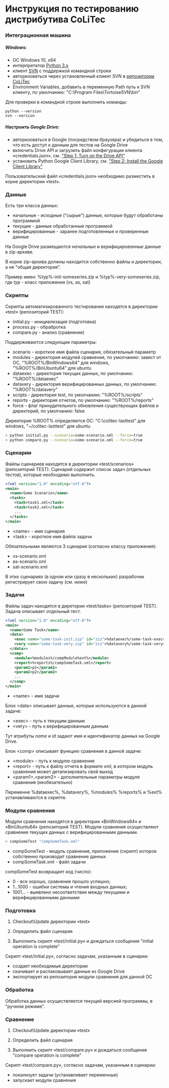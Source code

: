 # Инструкция по тестированию дистрибутива CoLiTec

### Интеграционная машина

##### Windows:

- ОС Windows 10, x64
- интерпретатор [Python 3.x](https://www.python.org)
- клиент [SVN](https://tortoisesvn.net) с поддержкой командной строки
- авторизоваться через установленный клиент SVN в [репозитории CoLiTec](https://subversion.assembla.com/svn/colitecclosed.test/trunk)
- Environment Variables, добавить в переменную Path путь к SVN клиенту, по умолчанию: "C:\Program Files\TortoiseSVN\bin"

Для проверки в командной строке выполнить команды:
```posh
python --version
svn --version
```

##### Настроить Google Drive:

- авторизоваться в Google (посредством браузера) и убедиться в том, что есть доступ к данным для тестов на Google Drive
- включить Drive API и загрузить файл конфигурации клиента «credentials.json», см. ["Step 1: Turn on the Drive API"](https://developers.google.com/drive/api/v3/quickstart/python)
- установить Python Google Client Library, см. ["Step 2: Install the Google Client Library"](https://developers.google.com/drive/api/v3/quickstart/python)

Пользовательский файл «credentials.json» необходимо разместить в корне директории «test».

### Данные

Есть три класса данных:
- начальные - исходные ("сырые") данные, которые будут обработаны программой
- текущие - данные обработанные программой
- верифицированные - заранее подготовленные и проверенные данные

На Google Drive размещаются *начальные* и *верифицированные* данные в zip-архиве.

В корне zip-архива должны находится собственно файлы и директории, а не "общая директория".

Пример имен: %typ%-init-someseries.zip и %typ%-very-someseries.zip, где *typ* - класс приложения (vs, as, sat)

### Скрипты

Скрипты автоматизированного тестирования находятся в директории «test» (репозиторий TEST):

- initial.py - инициализация (подготовка)
- process.py - обрабротка
- compare.py - анализ (сравнение)

Поддерживаются следующие параметры:

- scenario - короткое имя файла сценария, обязательный параметр
- modules - директория модулей сравнения, по умолчанию: завист от ОС, "%ROOT%/BinWindows64" для windows, "%ROOT%/BinUbuntu64" для ubuntu
- dataexec - директория текущих данных, по умолчанию: "%ROOT%/dataexec"
- datavery - директория верифицированных данных, по умолчанию: "%ROOT%/datavery"
- scripts - директория test, по умолчанию: "%ROOT%/scripts"
- reports - директория отчетов, по умолчанию: "%ROOT%/reports"
- force - флаг принудительного обновления существующих файлов и директорий, по умолчанию: false

Директория %ROOT% определяется ОС: "C:\colitec-lasttest" для windows, "~/colitec-lasttest" для ubuntu

```bash
> python initial.py --scenario=some-scenario.xml --force=true
> python compare.py --scenario=some-scenario.xml --force=true
```

### Сценарии

Файлы сценариев находятся в директории «test/scenarios» (репозиторий TEST).
Сценарий содержит список задач (отдельных тестов), которые необходимо выполнить.

```xml
<?xml version="1.0" encoding="utf-8"?>
<main>
  <name>Some Scenario</name>
  <tasks>
    <task>task1.xml</task>
    <task>task2.xml</task>
    ...
  </tasks>
</main>
```
- \<name\> - имя сценария
- \<task\> - короткое имя файла задачи

Обязательными являются 3 сценария (согласно классу приложения):

- vs-scenario.xml
- as-scenario.xml
- sat-scenario.xml

В этих сценариях (в одном или сразу в нескольких) разрабочик регистрирует свою задачу (см. ниже)

### Задачи

Файлы задач находятся в диретории «test/tasks» (репозиторий TEST).
Задача описывает отдельный тест.

```xml
<?xml version="1.0" encoding="utf-8"?>
<main>
  <name>Some Task</name>
  <data>
    <exec name="some-task-init.zip" id="zzz">%dataexec%/some-task-exec</exec>
    <very name="some-task-very.zip" id="zzz">%datavery%/some-task-very</very>
  </data>>
  <comp>
    <module>%modules%/compModule%ext%</module>
    <report>%reports%/compSomeTask.xml</report>
    <param1>p1</param1>
    <param2>p2</param2>
    ...
  </comp>
</main>
```
- \<name\> - имя задачи

Блок \<data\> описывает данные, которые используются в данной задаче:

- \<exec\> - путь к текущим данным
- \<very\> - путь к верифицированным данным

Тут атрибуты *name* и *id* задают имя и идентификатор данных на Google Drive.

Блок \<comp\> описывает функцию сравнения в данной задаче:

- \<module\> - путь к модулю сравнения
- \<report\> - путь к файлу отчета в формате xml, в котором модуль сравнения может детализировать свой выход
- \<param1\>,\<param2\> - дополнительные параметры модуля сравнения (необязательно)

Переменне %dataexec%, %datavery%, %modules% %reports% и %ext% устанавливаются в скрипте.

### Модули сравнения

Модули сравнения находятся в директории «BinWindows64» и «BinUbuntu64» (репозиторий TEST).
Модули сравнения осуществляют сравнение текущих данных с верифицированными данными.

```bash
> compSomeTest "compSomeTask.xml"
```
- compSomeTest - модуль сравнения, приложение (скрипт) которое собственно производит сравнение данных
- compSomeTask.xml - файл задачи

compSomeTest возвращает код (число):

- 0 - все хорошо, сравнение прошло успешно;
- 1...1000 - ошибки системы и чтения входных данных;
- 1001... - выявлено несоответствие между текущими и верифицированными данными

### Подготовка

1. Checkout\Update директории «test»

2. Определить файл сценария

3. Выполнить скрипт «test/initial.py» и дождаться сообщения "initial operation is complete"

Скрипт «test/initial.py», согласно задачам, указанным в сценарии:
- создает необходимые директории
- скачивает и распаковывает данные из Google Drive
- экспортирует из репозитория модули сравнения для данной ОС

### Обработка

Обработка данных осуществляется текущей версией программы, в "ручном режиме".

### Сравнение

1. Checkout\Update директории «test»

2. Определить файл сценария

3. Выполнить скрипт «test/compare.py» и дождаться сообщения "compare operation is complete"

Скрипт «test/compare.py», согласно задачам, указанным в сценарии:
- локализует задачи (устанавливает переменные)
- запускает модули сравнения
